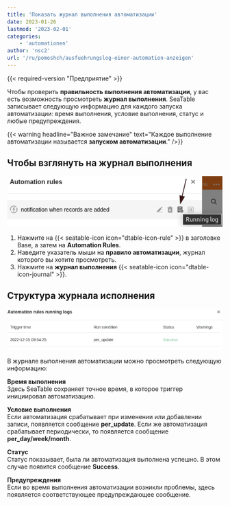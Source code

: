 ```yaml
---
title: 'Показать журнал выполнения автоматизации'
date: 2023-01-26
lastmod: '2023-02-01'
categories:
    - 'automationen'
author: 'nsc2'
url: '/ru/pomoshch/ausfuehrungslog-einer-automation-anzeigen'
---
```


{{< required-version "Предприятие" >}}

Чтобы проверить **правильность выполнения автоматизации**, у вас есть возможность просмотреть **журнал выполнения**. SeaTable записывает следующую информацию для каждого запуска автоматизации: время выполнения, условие выполнения, статус и любые предупреждения.

{{< warning  headline="Важное замечание"  text="Каждое выполнение автоматизации называется **запуском автоматизации**." />}}

## Чтобы взглянуть на журнал выполнения

![Показать журнал выполнения](images/open-an-automation-log.png)

1. Нажмите на {{< seatable-icon icon="dtable-icon-rule" >}} в заголовке Base, а затем на **Automation Rules**.
2. Наведите указатель мыши на **правило автоматизации**, журнал которого вы хотите просмотреть.
3. Нажмите на **журнал выполнения** {{< seatable-icon icon="dtable-icon-journal" >}}.

## Структура журнала исполнения

![Структура ауфюрунгслога](images/structure-of-an-automation-log-newest.png)

В журнале выполнения автоматизации можно просмотреть следующую информацию:

**Время выполнения**  
Здесь SeaTable сохраняет точное время, в которое триггер инициировал автоматизацию.

**Условие выполнения**  
Если автоматизация срабатывает при изменении или добавлении записи, появляется сообщение **per_update**. Если же автоматизация срабатывает периодически, то появляется сообщение **per_day/week/month**.

**Статус**  
Статус показывает, была ли автоматизация выполнена успешно. В этом случае появится сообщение **Success**.

**Предупреждения**  
Если во время выполнения автоматизации возникли проблемы, здесь появляется соответствующее предупреждающее сообщение.
